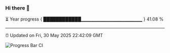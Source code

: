 ### Hi there 👋

⏳ Year progress { ████████████▁▁▁▁▁▁▁▁▁▁▁▁▁▁▁▁▁▁ } 41.08 %

---

⏰ Updated on Fri, 30 May 2025 22:42:09 GMT

![Progress Bar CI](https://github.com/IshwaranRudhara/GIT-ACTION/workflows/Progress%20Bar%20CI/badge.svg)
